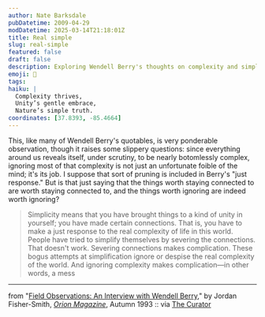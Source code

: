 ```yaml
---
author: Nate Barksdale
pubDatetime: 2009-04-29
modDatetime: 2025-03-14T21:18:01Z
title: Real simple
slug: real-simple
featured: false
draft: false
description: Exploring Wendell Berry's thoughts on complexity and simplicity reveals the deeper connections we must navigate in life.
emoji: 🌱
tags:
haiku: |
  Complexity thrives,  
  Unity’s gentle embrace,  
  Nature’s simple truth.
coordinates: [37.8393, -85.4664]
---
```


This, like many of Wendell Berry's quotables, is very ponderable observation, though it raises some slippery questions: since everything around us reveals itself, under scrutiny, to be nearly botomlessly complex, ignoring most of that complexity is not just an unfortunate foible of the mind; it's its job. I suppose that sort of pruning is included in Berry's "just response." But is that just saying that the things worth staying connected to are worth staying connected to, and the things worth ignoring are indeed worth ignoring?

> Simplicity means that you have brought things to a kind of unity in yourself; you have made certain connections. That is, you have to make a just response to the real complexity of life in this world. People have tried to simplify themselves by severing the connections. That doesn't work. Severing connections makes complication. These bogus attempts at simplification ignore or despise the real complexity of the world. And ignoring complexity makes complication—in other words, a mess

---

from "[Field Observations: An Interview with Wendell Berry](http://web.archive.org/web/20170302061853/http://arts.envirolink.org:80/interviews_and_conversations/WendellBerry.html)," by Jordan Fisher-Smith, [_Orion Magazine_](http://web.archive.org/web/20250103171106/https://orionmagazine.org/), Autumn 1993 :: via [The Curator](http://web.archive.org/web/20161202021713/http://www.curatormagazine.com/lindsaycrandall/the-simple-complex-life/)
